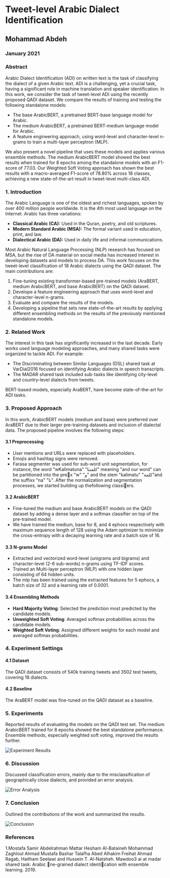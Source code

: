 # Tweet-level Arabic Dialect Identification

## Mohammad Abdeh

### January 2021

### Abstract

Arabic Dialect Identification (ADI) on written text is the task of classifying the dialect of a given Arabic text. ADI is a challenging, yet a crucial task, having a significant role in machine translation and speaker identification. 
In this work, we consider the task of tweet-level ADI using the recently proposed QADI dataset. We compare the results of training and testing the following standalone models:
- The base ArabicBERT, a pretrained BERT-base language model for Arabic.
- The medium ArabicBERT, a pretrained BERT-medium language model for Arabic.
- A feature engineering approach, using word-level and character-level n-grams to train a multi-layer perceptron (MLP).

We also present a novel pipeline that uses these models and applies various ensemble methods. The medium ArabicBERT model showed the best results when trained for 8 epochs among the standalone models with an F1-score of 77.03. Our Weighted Soft Voting approach has shown the best results with a macro-averaged F1-score of 78.80% across 18 classes, achieving a new state-of-the-art result in tweet-level multi-class ADI.

### 1. Introduction

The Arabic Language is one of the oldest and richest languages, spoken by over 400 million people worldwide. It is the 4th most used language on the Internet. Arabic has three variations:
- **Classical Arabic (CA):** Used in the Quran, poetry, and old scriptures.
- **Modern Standard Arabic (MSA):** The formal variant used in education, print, and law.
- **Dialectical Arabic (DA):** Used in daily life and informal communications.

Most Arabic Natural Language Processing (NLP) research has focused on MSA, but the rise of DA material on social media has increased interest in developing datasets and models to process DA. 
This work focuses on the tweet-level classification of 18 Arabic dialects using the QADI dataset. The main contributions are:
1. Fine-tuning existing transformer-based pre-trained models (AraBERT, medium ArabicBERT, and base ArabicBERT) on the QADI dataset.
2. Develope a feature engineering approach that uses word-level and character-level n-grams.
3. Evaluate and compare the results of the models.
4. Developing a pipeline that sets new state-of-the-art results by applying different ensembling methods on the results of the previously mentioned standalone models.

### 2. Related Work

The interest in this task has significantly increased in the last decade. Early works used language modeling approaches, and many shared tasks were organized to tackle ADI. For example:
- The Discriminating between Similar Languages (DSL) shared task at VarDial2016 focused on identifying Arabic dialects in speech transcripts.
- The MADAR shared task included sub-tasks like identifying city-level and country-level dialects from tweets.

BERT-based models, especially AraBERT, have become state-of-the-art for ADI tasks.

### 3. Proposed Approach

In this work, ArabicBERT models (medium and base) were preferred over AraBERT due to their larger pre-training datasets and inclusion of dialectal data. The proposed pipeline involves the following steps:

#### 3.1 Preprocessing

- User mentions and URLs were replaced with placeholders.
- Emojis and hashtag signs were removed.
- Farasa segmenter was used for sub-word unit segmentation, for instance, the word "wKalimatuna" "كلمتنا" meaning "and our word" can be partitioned into the prex "w" "و" and the stem "kalimatu" "كلمة"and the suffixx "na" "نا".
After the normalization and segmentation processes, we started building up thefollowing classiers.


#### 3.2 ArabicBERT

- Fine-tuned the medium and base ArabicBERT models on the QADI dataset by adding a dense layer and a softmax classifier on top of the pre-trained model.
- We have trained the medium, base for 8, and 4 ephocs respectively with maximum sequence length of 128 using the Adam optimizer to minimize the cross-entropy with a decaying learning rate and a batch size of 16.


#### 3.3 N-grams Model

- Extracted and vectorized word-level (unigrams and bigrams) and character-level (2-6 sub-words) n-grams using TF-IDF scores.
- Trained an Multi-layer perceptron (MLP) with one hidden layer consisting of 64 hidden units.
-  The mlp has been trained using the extracted features for 5 ephocs, a batch size of 32 and a learning rate of 0.0001.

#### 3.4 Ensembling Methods

- **Hard Majority Voting**: Selected the prediction most predicted by the candidate models.
- **Unweighted Soft Voting**: Averaged softmax probabilities across the candidate models.
- **Weighted Soft Voting**: Assigned different weights for each model and averaged softmax probabilities.


### 4. Experiment Settings

#### 4.1 Dataset

The QADI dataset consists of 540k training tweets and 3502 test tweets, covering 18 dialects.

#### 4.2 Baseline

The AraBERT model was fine-tuned on the QADI dataset as a baseline.

### 5. Experiments

Reported results of evaluating the models on the QADI test set. The medium ArabicBERT trained for 8 epochs showed the best standalone performance. Ensemble methods, especially weighted soft voting, improved the results further.

![Experiment Results](path/to/experiment_results_image.png)

### 6. Discussion

Discussed classification errors, mainly due to the misclassification of geographically close dialects, and provided an error analysis.

![Error Analysis](path/to/error_analysis_image.png)

### 7. Conclusion

Outlined the contributions of the work and summarized the results.

![Conclusion](path/to/conclusion_image.png)

### References

1.Mostafa Samir Abdelrahman Mattar Hesham Al-Bataineh Mohammad Zaghloul Ahmad Mustafa Bashar Talafha Abed Alhakim Freihat Ahmad Ragab, Haitham Seelawi and Hussein T. Al-Natsheh. Mawdoo3 ai at madar shared task: Arabic ne-grained dialect identication with ensemble learning. 2019.

